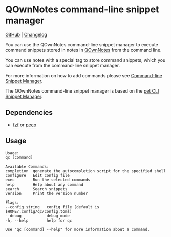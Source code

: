 # QOwnNotes command-line snippet manager

[GitHub](https://github.com/qownnotes/qc) |
[Changelog](https://github.com/qownnotes/qc/blob/main/CHANGELOG.md)

You can use the QOwnNotes command-line snippet manager to execute command snippets stored
in notes in [QOwnNotes](https://www.qownnotes.org/) from the command line.

You can use notes with a special tag to store command snippets, which you can
execute from the command-line snippet manager.

For more information on how to add commands please see
[Command-line Snippet Manager](https://www.qownnotes.org/getting-started/command-line-snippet-manager.html).

The QOwnNotes command-line snippet manager is based on the
[pet CLI Snippet Manager](https://github.com/knqyf263/pet).

## Dependencies

- [fzf](https://github.com/junegunn/fzf) or [peco](https://github.com/peco/peco)

## Usage

```
Usage:
qc [command]

Available Commands:
completion  generate the autocompletion script for the specified shell
configure   Edit config file
exec        Run the selected commands
help        Help about any command
search      Search snippets
version     Print the version number

Flags:
--config string   config file (default is $HOME/.config/qc/config.toml)
--debug           debug mode
-h, --help        help for qc

Use "qc [command] --help" for more information about a command.
```
